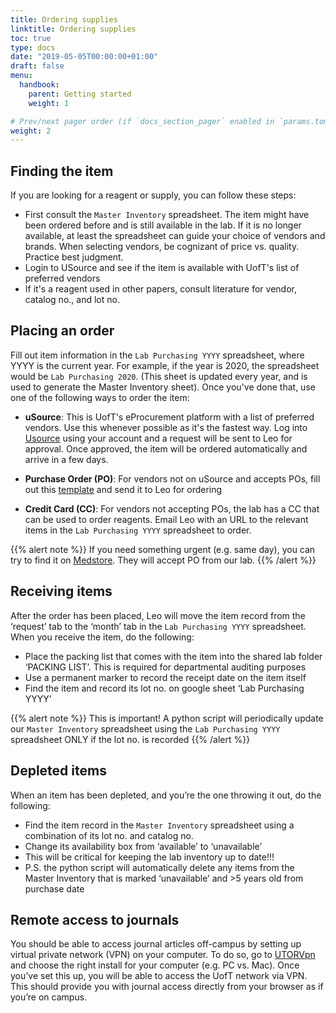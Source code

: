 ```yaml
---
title: Ordering supplies
linktitle: Ordering supplies
toc: true
type: docs
date: "2019-05-05T00:00:00+01:00"
draft: false
menu: 
  handbook:
    parent: Getting started
    weight: 1

# Prev/next pager order (if `docs_section_pager` enabled in `params.toml`)
weight: 2
---
```


## Finding the item

If you are looking for a reagent or supply, you can follow these steps:

- First consult the ``Master Inventory`` spreadsheet. The item might have been ordered before and is still available in the lab. If it is no longer available, at least the spreadsheet can guide your choice of vendors and brands. When selecting vendors, be cognizant of price vs. quality. Practice best judgment.
- Login to USource and see if the item is available with UofT's list of preferred vendors
- If it's a reagent used in other papers, consult literature for vendor, catalog no., and lot no.


## Placing an order
Fill out item information in the `Lab Purchasing YYYY` spreadsheet, where YYYY is the current year. For example, if the year is 2020, the spreadsheet would be `Lab Purchasing 2020`. (This sheet is updated every year, and is used to generate the Master Inventory sheet). Once you've done that, use one of the following ways to order the item:

- **uSource**: This is UofT's eProcurement platform with a list of preferred vendors. Use this whenever possible as it's the fastest way. Log into [Usource](https://www.procurement.utoronto.ca/programs-and-services/usource) using your account and a request will be sent to Leo for approval. Once approved, the item will be ordered automatically and arrive in a few days.

- **Purchase Order (PO)**: For vendors not on uSource and accepts POs, fill out this [template](/) and send it to Leo for ordering

- **Credit Card (CC)**: For vendors not accepting POs, the lab has a CC that can be used to order reagents. Email Leo with an URL to the relevant items in the `Lab Purchasing YYYY` spreadsheet to order.

{{% alert note %}}
If you need something urgent (e.g. same day), you can try to find it on [Medstore](https://www.uoftmedstore.com/index.sz). They will accept PO from our lab. 
{{% /alert %}}


## Receiving items
After the order has been placed, Leo will move the item record from the ‘request’ tab to the ‘month’ tab in the `Lab Purchasing YYYY` spreadsheet. When you receive the item, do the following:

- Place the packing list that comes with the item into the shared lab folder ‘PACKING LIST’. This is required for departmental auditing purposes
- Use a permanent marker to record the receipt date on the item itself
- Find the item and record its lot no. on google sheet ‘Lab Purchasing YYYY’

{{% alert note %}}
This is important! A python script will periodically update our `Master Inventory` spreadsheet using the `Lab Purchasing YYYY` spreadsheet ONLY if the lot no. is recorded
{{% /alert %}}

## Depleted items
When an item has been depleted, and you’re the one throwing it out, do the following:
- Find the item record in the `Master Inventory` spreadsheet using a combination of its lot no. and catalog no.
- Change its availability box from ‘available’ to ‘unavailable’
- This will be critical for keeping the lab inventory up to date!!!
- P.S. the python script will automatically delete any items from the Master Inventory that is marked ‘unavailable’ and >5 years old from purchase date

## Remote access to journals

You should be able to access journal articles off-campus by setting up virtual private network (VPN) on your computer. To do so, go to [UTORVpn](http://vpn.utoronto.ca/) and choose the right install for your computer (e.g. PC vs. Mac). Once you’ve set this up, you will be able to access the UofT network via VPN. This should provide you with journal access directly from your browser as if you’re on campus.
